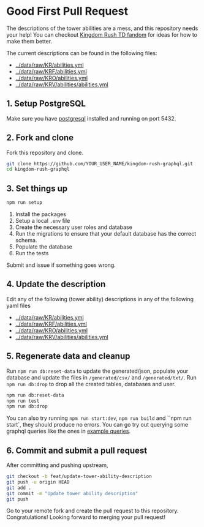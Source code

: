 # Good First Pull Request

The descriptions of the tower abilities are a mess, and this repository needs your help!
You can checkout [Kingdom Rush TD fandom](https://kingdomrushtd.fandom.com/wiki/Category:Towers)
for ideas for how to make them better.

The current descriptions can be found in the following files:

-   [../data/raw/KR/abilities.yml](../data/raw/KR/abilities.yml)
-   [../data/raw/KRF/abilities.yml](../data/raw/KRF/abilities.yml)
-   [../data/raw/KRO/abilities.yml](../data/raw/KRO/abilities.yml)
-   [../data/raw/KRV/abilities/abilities.yml](../data/raw/KRV/abilities/abilities.yml)

## 1. Setup PostgreSQL

Make sure you have [postgresql](https://postgresapp.com/) installed and running on port 5432.

## 2. Fork and clone

Fork this repository and clone.

```bash
git clone https://github.com/YOUR_USER_NAME/kingdom-rush-graphql.git
cd kingdom-rush-graphql
```

## 3. Set things up

```bash
npm run setup
```

1. Install the packages
2. Setup a local `.env` file
3. Create the necessary user roles and database
4. Run the migrations to ensure that your default database has the correct schema.
5. Populate the database
6. Run the tests

Submit and issue if something goes wrong.

## 4. Update the description

Edit any of the following (tower ability) descriptions in any of the following yaml files

-   [../data/raw/KR/abilities.yml](../data/raw/KR/abilities.yml)
-   [../data/raw/KRF/abilities.yml](../data/raw/KRF/abilities.yml)
-   [../data/raw/KRO/abilities.yml](../data/raw/KRO/abilities.yml)
-   [../data/raw/KRV/abilities/abilities.yml](../data/raw/KRV/abilities/abilities.yml)

## 5. Regenerate data and cleanup

Run `npm run db:reset-data` to update the generated/json,
populate your database and update the files in `/generated/csv/` and `/generated/txt/`.
Run `npm run db:drop` to drop all the created tables, databases and user.

```bash
npm run db:reset-data
npm run test
npm run db:drop
```

You can also try running `npm run start:dev`, `npm run build` and ``npm run start`, they should produce no errors.
You can go try out querying some graphql queries like the ones in [example queries](./EXAMPLE_QUERIES.md).

## 6. Commit and submit a pull request

After committing and pushing upstream,

```bash
git checkout -b feat/update-tower-ability-description
git push -u origin HEAD
git add .
git commit -m "Update tower ability description"
git push
```

Go to your remote fork and create the pull request to this repository.
Congratulations! Looking forward to merging your pull request!
